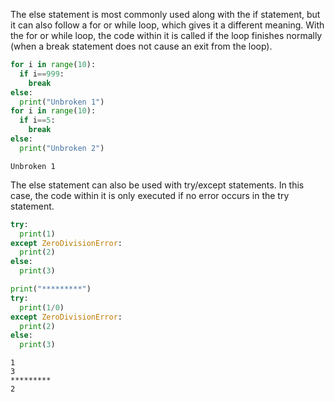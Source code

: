The else statement is most commonly used along with the if statement, but it can also follow a for or while loop, which gives it a different meaning. With the for or while loop, the code within it is called if the loop finishes normally (when a break statement does not cause an exit from the loop).

``` py
for i in range(10):
  if i==999:
    break
else:
  print("Unbroken 1")  
for i in range(10):
  if i==5:
    break
else:
  print("Unbroken 2")  
```

```
Unbroken 1
```
The else statement can also be used with try/except statements. In this case, the code within it is only executed if no error occurs in the try statement.
``` py
try:
  print(1)
except ZeroDivisionError:
  print(2)
else:
  print(3)

print("*********")
try:
  print(1/0)
except ZeroDivisionError:
  print(2)
else:
  print(3)
```

```
1
3
*********
2
```